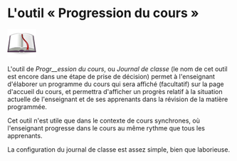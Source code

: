 # L'outil « Progression du cours »

![](../../.gitbook/assets/course_progress.png)

L'outil de _Progr\_\_ession_ _du cours_, ou _Journal de classe_ \(le nom de cet outil est encore dans une étape de prise de décision\) permet à l'enseignant d'élaborer un programme du cours qui sera affiché \(facultatif\) sur la page d'accueil du cours, et permettra d'afficher un progrès relatif à la situation actuelle de l'enseignant et de ses apprenants dans la révision de la matière programmée.

Cet outil n'est utile que dans le contexte de cours synchrones, où l'enseignant progresse dans le cours au même rythme que tous les apprenants.

La configuration du journal de classe est assez simple, bien que laborieuse.

